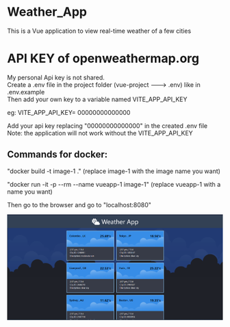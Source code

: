 # Weather_App
This is a Vue application to view real-time weather of a few cities

<h1> API KEY of openweathermap.org </h1>
My personal Api key is not shared. <br>
Create a .env file in the project folder (vue-project  ---> .env) like in .env.example <br>
Then add your own key to a variable named VITE_APP_API_KEY

eg:
VITE_APP_API_KEY= 00000000000000
<!-- replace 00000000000000 with api key  -->
Add your api key replacing "00000000000000" in the created .env file <br>
Note: the application will not work without the VITE_APP_API_KEY

<h2>Commands for docker:</h2>

"docker build -t image-1 ."
(replace image-1 with the image name you want)

"docker run -it -p --rm --name vueapp-1 image-1"
(replace vueapp-1 with a name you want)

Then go to the browser and go to "localhost:8080" <be>

<img src="vue-project/public/images/dashboard.png">
